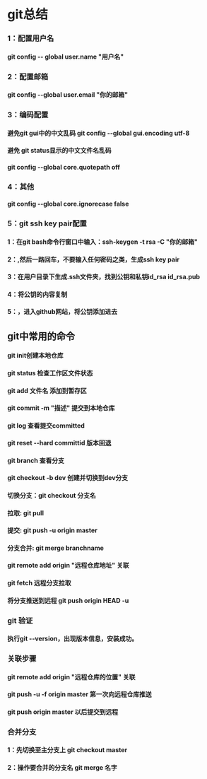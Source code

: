  # git总结
 ### 1：配置用户名
 #### git config -- global user.name "用户名"
 ### 2：配置邮箱
 #### git config --global user.email "你的邮箱"
 ### 3：编码配置
 #### 避免git gui中的中文乱码 git config --global gui.encoding utf-8
 #### 避免 git status显示的中文文件名乱码
 #### git config --global core.quotepath off
 ### 4：其他
 #### git config --global core.ignorecase false
 ### 5：git ssh key pair配置
 #### 1：在git bash命令行窗口中输入：ssh-keygen -t rsa -C "你的邮箱"
 #### 2：,然后一路回车，不要输入任何密码之类，生成ssh key pair
 #### 3：在用户目录下生成.ssh文件夹，找到公钥和私钥id_rsa id_rsa.pub
 #### 4：将公钥的内容复制
 #### 5：，进入github网站，将公钥添加进去
 ## git中常用的命令
 #### git init创建本地仓库
 #### git status 检查工作区文件状态
 #### git add 文件名  添加到暂存区
 #### git commit -m "描述"  提交到本地仓库
 #### git log 查看提交committed
 #### git reset --hard committid 版本回退
 #### git branch 查看分支
 #### git checkout -b dev 创建并切换到dev分支
 #### 切换分支：git checkout 分支名
 #### 拉取: git pull
 #### 提交: git push -u origin master
 #### 分支合并: git merge branchname
 #### git remote add origin "远程仓库地址"  关联
 #### git fetch 远程分支拉取
 #### 将分支推送到远程 git push origin HEAD -u
 ### git 验证
 #### 执行git --version，出现版本信息，安装成功。
 ### 关联步骤
 #### git remote add origin "远程仓库的位置" 关联
 #### git push -u -f origin master 第一次向远程仓库推送
 #### git push origin master 以后提交到远程
 ### 合并分支
 #### 1：先切换至主分支上 git checkout master
 #### 2：操作要合并的分支名 git merge 名字

